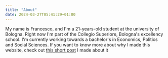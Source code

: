 ```yaml
---
title: "About"
date: 2024-03-27T05:41:29+01:00
---
```

My name is Francesco, and I'm a 21-years-old student at the university of Bologna. Right now I'm part of the Collegio Superiore, Bologna's excellency school. I'm currently working towards a bachelor's in Economics, Politics and Social Sciences. If you want to know more about why I made this website, check out [this short post](/posts/why) I made about it

